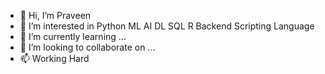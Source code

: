 - 👋 Hi, I’m Praveen
- 👀 I’m interested in Python ML AI DL SQL R Backend Scripting Language
- 🌱 I’m currently learning ...
- 💞️ I’m looking to collaborate on ...
- 📫 Working Hard

<!---
PraveenPravii53/PraveenPravii53 is a ✨ special ✨ repository because its `README.md` (this file) appears on your GitHub profile.
You can click the Preview link to take a look at your changes.
--->
